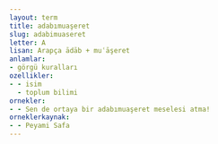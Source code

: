 ```yaml
---
layout: term
title: adabımuaşeret
slug: adabimuaseret
letter: A
lisan: Arapça ādāb + muʿāşeret
anlamlar:
- görgü kuralları
ozellikler:
- - isim
  - toplum bilimi
ornekler:
- - Sen de ortaya bir adabımuaşeret meselesi atma!
orneklerkaynak:
- - Peyami Safa
---
```

